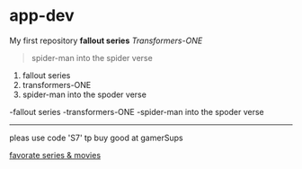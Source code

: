 # app-dev
My first repository
**fallout series**
*Transformers-ONE*
> spider-man into the spider verse

1. fallout series
2. transformers-ONE
3. spider-man into the spoder verse

-fallout series
-transformers-ONE
-spider-man into the spoder verse

---------------------------------

pleas use code 'S7' tp buy good at gamerSups

[favorate series & movies](https://www.jumao-as.com)
